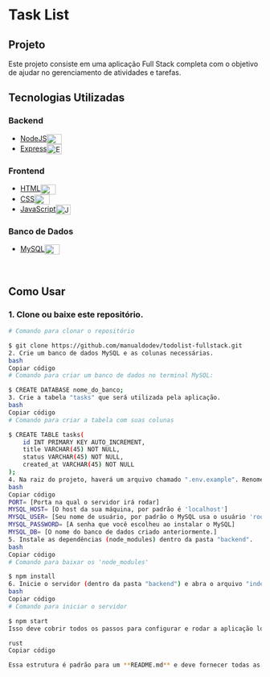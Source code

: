 # Task List

## Projeto

Este projeto consiste em uma aplicação Full Stack completa com o objetivo de ajudar no gerenciamento de atividades e tarefas.

## Tecnologias Utilizadas

### Backend

- [NodeJS](https://nodejs.org/en/)<img align="center" alt="NodeJS" height="20" width="30" src="https://cdn.jsdelivr.net/gh/devicons/devicon/icons/nodejs/nodejs-original.svg">
- [Express](https://expressjs.com/)<img align="center" alt="Express" height="20" width="30" src="https://cdn.jsdelivr.net/gh/devicons/devicon/icons/express/express-original.svg">

### Frontend

- [HTML](https://www.w3schools.com/html/)<img align="center" alt="HTML" height="20" width="30" src="https://cdn.jsdelivr.net/gh/devicons/devicon/icons/html5/html5-original.svg">
- [CSS](https://www.w3schools.com/css/)<img align="center" alt="CSS" height="20" width="30" src="https://cdn.jsdelivr.net/gh/devicons/devicon/icons/css3/css3-original.svg">
- [JavaScript](https://www.javascript.com/)<img align="center" alt="JavaScript" height="20" width="30" src="https://cdn.jsdelivr.net/gh/devicons/devicon/icons/javascript/javascript-original.svg">

### Banco de Dados

- [MySQL](https://www.mysql.com/)<img align="center" alt="MySQL" height="20" width="30" src="https://cdn.jsdelivr.net/gh/devicons/devicon/icons/mysql/mysql-original.svg">

<br>

## Como Usar

### 1. Clone ou baixe este repositório.

```bash
# Comando para clonar o repositório

$ git clone https://github.com/manualdodev/todolist-fullstack.git
2. Crie um banco de dados MySQL e as colunas necessárias.
bash
Copiar código
# Comando para criar um banco de dados no terminal MySQL:

$ CREATE DATABASE nome_do_banco;
3. Crie a tabela "tasks" que será utilizada pela aplicação.
bash
Copiar código
# Comando para criar a tabela com suas colunas

$ CREATE TABLE tasks(
    id INT PRIMARY KEY AUTO_INCREMENT,
    title VARCHAR(45) NOT NULL,
    status VARCHAR(45) NOT NULL,
    created_at VARCHAR(45) NOT NULL
);
4. Na raiz do projeto, haverá um arquivo chamado ".env.example". Renomeie-o para ".env" e preencha os campos com os dados do seu banco de dados.
bash
Copiar código
PORT= [Porta na qual o servidor irá rodar]
MYSQL_HOST= [O host da sua máquina, por padrão é 'localhost']
MYSQL_USER= [Seu nome de usuário, por padrão o MySQL usa o usuário 'root']
MYSQL_PASSWORD= [A senha que você escolheu ao instalar o MySQL]
MYSQL_DB= [O nome do banco de dados criado anteriormente.]
5. Instale as dependências (node_modules) dentro da pasta "backend".
bash
Copiar código
# Comando para baixar os 'node_modules'

$ npm install
6. Inicie o servidor (dentro da pasta "backend") e abra o arquivo "index.html".
bash
Copiar código
# Comando para iniciar o servidor

$ npm start
Isso deve cobrir todos os passos para configurar e rodar a aplicação localmente. Se tiver alguma dúvida ou encontrar problemas, sinta-se à vontade para abrir uma issue no repositório!

rust
Copiar código

Essa estrutura é padrão para um **README.md** e deve fornecer todas as instruções necessárias para quem for rodar o projeto.
